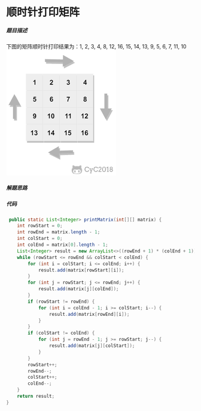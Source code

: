 顺时针打印矩阵
====


##### 题目描述   
下图的矩阵顺时针打印结果为：1, 2, 3, 4, 8, 12, 16, 15, 14, 13, 9, 5, 6, 7, 11, 10
![顺时针打印矩阵](/doc/algorithm/pic/顺时针打印矩阵.png)
##### 解题思路


##### 代码

```java
 public static List<Integer> printMatrix(int[][] matrix) {
    int rowStart = 0;
    int rowEnd = matrix.length - 1;
    int colStart = 0;
    int colEnd = matrix[0].length - 1;
    List<Integer> result = new ArrayList<>((rowEnd + 1) * (colEnd + 1));
    while (rowStart <= rowEnd && colStart < colEnd) {
        for (int i = colStart; i <= colEnd; i++) {
            result.add(matrix[rowStart][i]);
        }
        for (int j = rowStart; j <= rowEnd; j++) {
            result.add(matrix[j][colEnd]);
        }
        if (rowStart != rowEnd) {
            for (int i = colEnd - 1; i >= colStart; i--) {
                result.add(matrix[rowEnd][i]);
            }
        }
        if (colStart != colEnd) {
            for (int j = rowEnd - 1; j >= rowStart; j--) {
                result.add(matrix[j][colStart]);
            }
        }
        rowStart++;
        rowEnd--;
        colStart++;
        colEnd--;
    }
    return result;
}


```